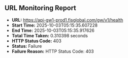 ## URL Monitoring Report

- **URL:** https://api-gw1-prod1.fisglobal.com/gw/v1/health
- **Start Time:** 2025-10-03T05:15:35.607228
- **End Time:** 2025-10-03T05:15:35.917626
- **Total Time Taken:** 0.310398 seconds
- **HTTP Status Code:** 403
- **Status:** Failure
- **Failure Reason:** HTTP Status Code: 403
